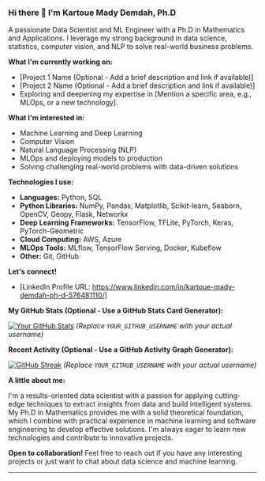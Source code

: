 ### Hi there 👋 I'm Kartoue Mady Demdah, Ph.D

A passionate Data Scientist and ML Engineer with a Ph.D in Mathematics and Applications. I leverage my strong background in data science, statistics, computer vision, and NLP to solve real-world business problems.

**What I'm currently working on:**

* [Project 1 Name (Optional -  Add a brief description and link if available)]
* [Project 2 Name (Optional - Add a brief description and link if available)]
* Exploring and deepening my expertise in [Mention a specific area, e.g., MLOps, or a new technology].

**What I'm interested in:**

* Machine Learning and Deep Learning
* Computer Vision
* Natural Language Processing (NLP)
* MLOps and deploying models to production
* Solving challenging real-world problems with data-driven solutions

**Technologies I use:**

* **Languages:** Python, SQL
* **Python Libraries:** NumPy, Pandas, Matplotlib, Scikit-learn, Seaborn, OpenCV, Geopy, Flask, Networkx
* **Deep Learning Frameworks:** TensorFlow, TFLite, PyTorch, Keras, PyTorch-Geometric
* **Cloud Computing:** AWS, Azure
* **MLOps Tools:** MLflow, TensorFlow Serving, Docker, Kubeflow
* **Other:** Git, GitHub

**Let's connect!**

* [LinkedIn Profile URL: https://www.linkedin.com/in/kartoue-mady-demdah-ph-d-576481110/]

**My GitHub Stats (Optional - Use a GitHub Stats Card Generator):**

[![Your GitHub Stats](https://github-readme-stats.vercel.app/api?username=YOUR_GITHUB_USERNAME&show_icons=true&theme=radical)](https://github.com/YOUR_GITHUB_USERNAME)  *(Replace `YOUR_GITHUB_USERNAME` with your actual username)*

**Recent Activity (Optional - Use a GitHub Activity Graph Generator):**

[![GitHub Streak](http://github-readme-streak-stats.herokuapp.com/?user=YOUR_GITHUB_USERNAME&theme=dark&background=1A1B27)](https://github.com/YOUR_GITHUB_USERNAME) *(Replace `YOUR_GITHUB_USERNAME` with your actual username)*

**A little about me:**

I'm a results-oriented data scientist with a passion for applying cutting-edge techniques to extract insights from data and build intelligent systems. My Ph.D in Mathematics provides me with a solid theoretical foundation, which I combine with practical experience in machine learning and software engineering to develop effective solutions. I'm always eager to learn new technologies and contribute to innovative projects.

**Open to collaboration!**  Feel free to reach out if you have any interesting projects or just want to chat about data science and machine learning.

---
